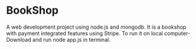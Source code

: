 # BookShop
A web development project using node.js and mongodb.
It is a bookshop with payment integrated features using Stripe.
To run it on local computer-
Download and run node app.js in terminal.
